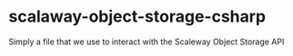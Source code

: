 # scalaway-object-storage-csharp
Simply a file that we use to interact with the Scaleway Object Storage API
